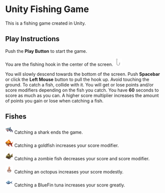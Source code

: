 # Unity Fishing Game

This is a fishing game created in Unity.

## Play Instructions

Push the **Play Button** to start the game.

You are the fishing hook in the center of the screen. ![Player-Fishing Hook](./Assets/Sprites/hook.png)

You will slowly descend towards the bottom of the screen. Push **Spacebar** or click the **Left Mouse** button to pull the hook up. Avoid touching the ground. To catch a fish, collide with it. You will get or lose points and/or score modifiers depending on the fish you catch. You have **60** seconds to score as much as you can. A higher score multiplier increases the amount of points you gain or lose when catching a fish.

## Fishes

![Shark](./Assets/Sprites/shark.png) Catching a shark ends the game.

![Goldfish](./Assets/Sprites/goldfish.png) Catching a goldfish increases your score modifier.

![Zombie](./Assets/Sprites/zombie.png) Catching a zombie fish decreases your score and score modifier.

![Octopus](./Assets/Sprites/octopus.png) Catching an octopus increases your score modestly.

![BlueFin Tuna](./Assets/Sprites/tuna.png) Catching a BlueFin tuna increases your score greatly.

